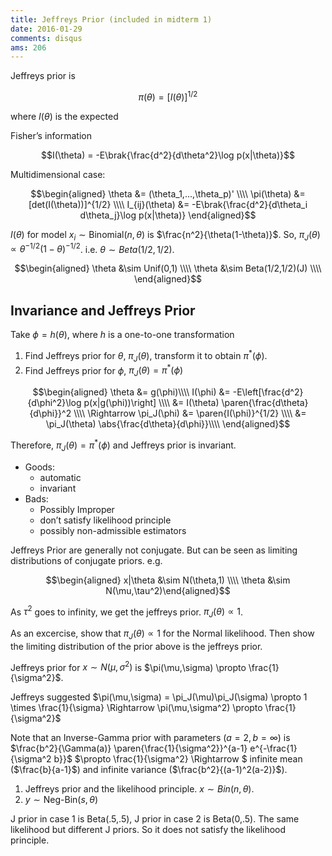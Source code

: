 ```yaml
---
title: Jeffreys Prior (included in midterm 1)
date: 2016-01-29
comments: disqus
ams: 206
---
```


Jeffreys prior is

$$\pi(\theta) = [I(\theta)]^{1/2}$$ 

where $I(\theta)$ is the expected

Fisher’s information

$$I(\theta) = -E\brak{\frac{d^2}{d\theta^2}\log p(x|\theta)}$$

Multidimensional case:

$$\begin{aligned}
  \theta &= (\theta_1,...,\theta_p)' \\\\
  \pi(\theta) &= [det(I(\theta))]^{1/2} \\\\
  I_{ij}(\theta) &= -E\brak{\frac{d^2}{d\theta_i d\theta_j}\log p(x|\theta)}
\end{aligned}$$

$I(\theta)$ for model $x_i \sim \text{Binomial}(n,\theta)$ is
$\frac{n^2}{\theta(1-\theta)}$. So,
$\pi_J(\theta) \propto \theta^{-1/2}(1-\theta)^{-1/2}$. i.e.
$\theta \sim Beta(1/2,1/2)$.

$$\begin{aligned}
  \theta &\sim Unif(0,1) \\\\
  \theta &\sim Beta(1/2,1/2)(J) \\\\
\end{aligned}$$

Invariance and Jeffreys Prior
-----------------------------

Take $\phi = h(\theta)$, where $h$ is a one-to-one transformation

1. Find Jeffreys prior for $\theta$, $\pi_J(\theta)$, transform it to
obtain $\pi^*(\phi)$.
2. Find Jeffreys prior for $\phi$, $\pi_J(\theta) = \pi^*(\phi)$

$$\begin{aligned}
  \theta &= g(\phi)\\\\
  I(\phi) &= -E\left[\frac{d^2}{d\phi^2}\log p(x|g(\phi))\right] \\\\
          &= I(\theta) \paren{\frac{d\theta}{d\phi}}^2
  \\\\
  \Rightarrow \pi_J(\phi) &= \paren{I(\phi)}^{1/2} \\\\
                          &= \pi_J(\theta) \abs{\frac{d\theta}{d\phi}}\\\\
\end{aligned}$$

Therefore, $\pi_J(\theta)=\pi^*(\phi)$ and Jeffreys prior is invariant.

- Goods: 
  - automatic
  - invariant
- Bads: 
  - Possibly Improper 
  - don’t satisfy likelihood principle 
  - possibly non-admissible estimators

Jeffreys Prior are generally not conjugate. But can be seen as limiting
distributions of conjugate priors. e.g.

$$\begin{aligned}
  x|\theta &\sim N(\theta,1) \\\\
  \theta &\sim N(\mu,\tau^2)\end{aligned}$$

As $\tau^2$ goes to infinity, we get the jeffreys prior.
$\pi_J(\theta) \propto 1$.

As an excercise, show that $\pi_J(\theta) \propto 1$ for the Normal
likelihood. Then show the limiting distribution of the prior above is
the jeffreys prior.

Jeffreys prior for $x \sim N(\mu,\sigma^2)$ is
$\pi(\mu,\sigma) \propto \frac{1}{\sigma^2}$.

Jeffreys suggested
$\pi(\mu,\sigma) = \pi_J(\mu)\pi_J(\sigma) \propto 1 \times \frac{1}{\sigma} \Rightarrow \pi(\mu,\sigma^2) \propto \frac{1}{\sigma^2}$

Note that an Inverse-Gamma prior with parameters $(a=2,b=\infty)$ is $\frac{b^2}{\Gamma(a)} \paren{\frac{1}{\sigma^2}}^{a-1} e^{-\frac{1}{\sigma^2 b}}$
$\propto \frac{1}{\sigma^2} \Rightarrow $ infinite mean ($\frac{b}{a-1}$) and infinite variance ($\frac{b^2}{(a-1)^2(a-2)}$).

1. Jeffreys prior and the likelihood principle. $x \sim Bin(n,\theta)$.
2. $y \sim \text{Neg-Bin}(s,\theta)$

J prior in case 1 is Beta(.5,.5), J prior in case 2 is Beta(0,.5).
The same likelihood but different J priors. So it does not satisfy the
likelihood principle.

